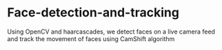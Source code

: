 # Face-detection-and-tracking

Using OpenCV and haarcascades, we detect faces on a live camera feed and track the movement of faces using CamShift algorithm
